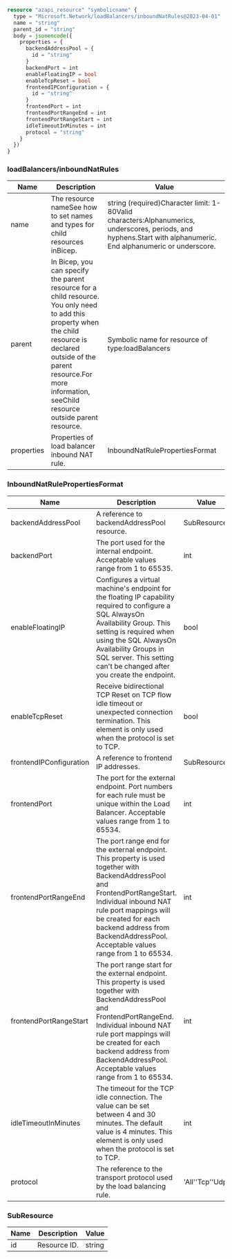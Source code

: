 ```terraform
resource "azapi_resource" "symbolicname" {
  type = "Microsoft.Network/loadBalancers/inboundNatRules@2023-04-01"
  name = "string"
  parent_id = "string"
  body = jsonencode({
    properties = {
      backendAddressPool = {
        id = "string"
      }
      backendPort = int
      enableFloatingIP = bool
      enableTcpReset = bool
      frontendIPConfiguration = {
        id = "string"
      }
      frontendPort = int
      frontendPortRangeEnd = int
      frontendPortRangeStart = int
      idleTimeoutInMinutes = int
      protocol = "string"
    }
  })
}

```

### loadBalancers/inboundNatRules

| Name | Description | Value |
|-|-|-|
| name | The resource nameSee how to set names and types for child resources inBicep. | string (required)Character limit: 1-80Valid characters:Alphanumerics, underscores, periods, and hyphens.Start with alphanumeric. End alphanumeric or underscore. |
| parent | In Bicep, you can specify the parent resource for a child resource. You only need to add this property when the child resource is declared outside of the parent resource.For more information, seeChild resource outside parent resource. | Symbolic name for resource of type:loadBalancers |
| properties | Properties of load balancer inbound NAT rule. | InboundNatRulePropertiesFormat |


### InboundNatRulePropertiesFormat

| Name | Description | Value |
|-|-|-|
| backendAddressPool | A reference to backendAddressPool resource. | SubResource |
| backendPort | The port used for the internal endpoint. Acceptable values range from 1 to 65535. | int |
| enableFloatingIP | Configures a virtual machine's endpoint for the floating IP capability required to configure a SQL AlwaysOn Availability Group. This setting is required when using the SQL AlwaysOn Availability Groups in SQL server. This setting can't be changed after you create the endpoint. | bool |
| enableTcpReset | Receive bidirectional TCP Reset on TCP flow idle timeout or unexpected connection termination. This element is only used when the protocol is set to TCP. | bool |
| frontendIPConfiguration | A reference to frontend IP addresses. | SubResource |
| frontendPort | The port for the external endpoint. Port numbers for each rule must be unique within the Load Balancer. Acceptable values range from 1 to 65534. | int |
| frontendPortRangeEnd | The port range end for the external endpoint. This property is used together with BackendAddressPool and FrontendPortRangeStart. Individual inbound NAT rule port mappings will be created for each backend address from BackendAddressPool. Acceptable values range from 1 to 65534. | int |
| frontendPortRangeStart | The port range start for the external endpoint. This property is used together with BackendAddressPool and FrontendPortRangeEnd. Individual inbound NAT rule port mappings will be created for each backend address from BackendAddressPool. Acceptable values range from 1 to 65534. | int |
| idleTimeoutInMinutes | The timeout for the TCP idle connection. The value can be set between 4 and 30 minutes. The default value is 4 minutes. This element is only used when the protocol is set to TCP. | int |
| protocol | The reference to the transport protocol used by the load balancing rule. | 'All''Tcp''Udp' |


### SubResource

| Name | Description | Value |
|-|-|-|
| id | Resource ID. | string |


